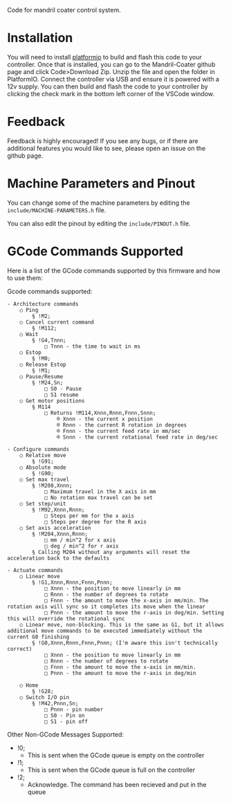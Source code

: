 Code for mandril coater control system.


# Installation
You will need to install [platformio](https://platformio.org/) to build and flash this code to your controller. Once that is installed, you can go to the Mandril-Coater github page and click Code>Download Zip. Unzip the file and open the folder in PlatformIO. Connect the controller via USB and ensure it is powered with a 12v supply. You can then build and flash the code to your controller by clicking the check mark in the bottom left corner of the VSCode window.

# Feedback
Feedback is highly encouraged! If you see any bugs, or if there are additional features you would like to see, please open an issue on the github page.

# Machine Parameters and Pinout

You can change some of the machine parameters by editing the `include/MACHINE-PARAMETERS.h` file. 

You can also edit the pinout by editing the `include/PINOUT.h` file.

# GCode Commands Supported
Here is a list of the GCode commands supported by this firmware and how to use them:

Gcode commands supported:

	- Architecture commands
		○ Ping
			§ !M2;
		○ Cancel current command
			§ !M112;
		○ Wait
			§ !G4,Tnnn;
				□ Tnnn - the time to wait in ms
		○ Estop
			§ !M0;
		○ Release Estop
			§ !M1;
		○ Pause/Resume
			§ !M24,Sn;
				□ S0 - Pause
				□ S1 resume
		○ Get motor positions
			§ M114
				□ Returns !M114,Xnnn,Rnnn,Fnnn,Snnn;
					® Xnnn - the current x position
					® Rnnn - the current R rotation in degrees
					® Fnnn - the current feed rate in mm/sec
					® Snnn - the current rotational feed rate in deg/sec
					
	- Configure commands
		○ Relative move
			§ !G91;
		○ Absolute mode
			§ !G90;
		○ Set max travel
			§ !M208,Xnnn;
				□ Maximum travel in the X axis in mm
				□ No rotation max travel can be set
		○ Set step/unit
			§ !M92,Xnnn,Rnnn;
				□ Steps per mm for the x axis
				□ Steps per degree for the R axis
		○ Set axis acceleration
			§ !M204,Xnnn,Rnnn;
				□ mm / min^2 for x axis
				□ deg / min^2 for r axis
			§ Calling M204 without any arguments will reset the acceleration back to the defaults
				
	- Actuate commands
		○ Linear move
			§ !G1,Xnnn,Rnnn,Fnnn,Pnnn;
				□ Xnnn - the position to move linearly in mm
				□ Rnnn - the number of degrees to rotate
				□ Fnnn - the amount to move the x-axis in mm/min. The rotation axis will sync so it completes its move when the linear
				□ Pnnn - the amount to move the r-axis in deg/min. Setting this will override the rotational sync
		○ Linear move, non-blocking. This is the same as G1, but it allows additional move commands to be executed immediately without the current G0 finishing
			§ !G0,Xnnn,Rnnn,Fnnn,Pnnn; (I'm aware this isn't technically correct)
				□ Xnnn - the position to move linearly in mm
				□ Rnnn - the number of degrees to rotate
				□ Fnnn - the amount to move the x-axis in mm/min.
				□ Pnnn - the amount to move the r-axis in deg/min
				
		○ Home
			§ !G28;
		○ Switch I/O pin
			§ !M42,Pnnn,Sn;
				□ Pnnn - pin number
				□ S0 - Pin on
				□ S1 - pin off


Other Non-GCode Messages Supported:
- !0;
	- This is sent when the GCode queue is empty on the controller
- !1;
	- This is sent when the GCode queue is full on the controller
- !2;
	- Acknowledge. The command has been recieved and put in the queue
		
	
	


